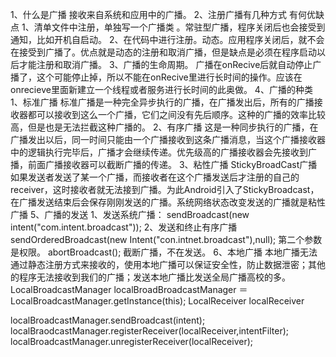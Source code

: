 1、什么是广播
   接收来自系统和应用中的广播。
2、注册广播有几种方式 有何优缺点
     1、清单文件中注册，单独写一个广播类 。常驻型广播，程序关闭后也会接受到通知，比如开机自启动。
     2、在代码中进行注册。动态。应用程序关闭后，就不会在接受到广播了。优点就是动态的注册和取消广播，但是缺点是必须在程序启动以后才能注册和取消广播。
3、广播的生命周期。
     广播在onRecive后就自动停止广播了，这个可能停止掉，所以不能在onRecive里进行长时间的操作。应该在onrecieve里面新建立一个线程或者服务进行长时间的此奥做。
4、广播的种类
   1、标准广播
        标准广播是一种完全异步执行的广播，在广播发出后，所有的广播接收器都可以接收到这么一个广播，它们之间没有先后顺序。这种的广播的效率比较高，但是也是无法拦截这种广播的。
   2、有序广播
         这是一种同步执行的广播，在广播发出以后，同一时间只能由一个广播接收到这条广播消息，当这个广播接收器中的逻辑执行完毕后，广播才会继续传递。优先级高的广播接收器会先接收到广播，前面广播接收器可以截断广播的传递。
   3、粘性广播 StickyBroadCast广播
         如果发送者发送了某一个广播，而接收者在这个广播发送后才注册的自己的receiver，这时接收者就无法接到广播。为此Android引入了StickyBroadcast，在广播发送结束后会保存刚刚发送的广播。系统网络状态改变发送的广播就是粘性广播
5、广播的发送
     1、发送系统广播：
     sendBroadcast(new intent("com.intent.broadcast"));
     2、发送和终止有序广播
     sendOrderedBroadcast(new Intent("con.intnet.broadcast"),null); 第二个参数是权限。
     abortBroadcast(); 截断广播，不在发送。
6、本地广播
   本地广播无法通过静态注册方式来接收的，使用本地广播可以保证安全性，防止数据泄密；其他的程序无法接收到我们的广播；发送本地广播比发送全局广播高校的多。
   LocalBroadcastManager localBroadBroadcastManager ＝ LocalBroadcastManager.getInstance(this);
   LocalReceiver localReceiver

   localBroadcastManager.sendBroadcast(intent);
   localBraodcastManager.registerReceiver(localReceiver,intentFilter);
   localBroadcastManager.unregisterReceiver(localReceiver);
